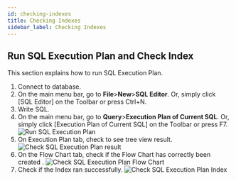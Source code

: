 ```yaml
---
id: checking-indexes
title: Checking Indexes
sidebar_label: Checking Indexes
---
```


## Run SQL Execution Plan and Check Index

This section explains how to run SQL Execution Plan.

1. Connect to database.
2. On the main menu bar, go to **File**>**New**>**SQL Editor**. Or, simply click [SQL Editor] on the Toolbar or press Ctrl+N.
3. Write SQL.
4. On the main menu bar, go to **Query**>**Execution Plan of Current SQL**. Or, simply click [Execution Plan of Current SQL] on the Toolbar or press F7.
![Run SQL Execution Plan](https://s3.ap-northeast-2.amazonaws.com/sqlgate-manual-content/FBDC3EF4A7BF8EDBF91CA5A4B836A56D.jpg)
5. On Execution Plan tab, check to see tree view result.
![Check SQL Execution Plan result](https://s3.ap-northeast-2.amazonaws.com/sqlgate-manual-content/08BE35919B9059FE097EDF8AB695A710.jpg)
6. On the Flow Chart tab, check if the Flow Chart has correctly been created .
![Check SQL Execution Plan Flow Chart](https://s3.ap-northeast-2.amazonaws.com/sqlgate-manual-content/53B049AE434B8DE10E972D004CB794E6.jpg)
7. Check if the Index ran successfully.
![Check SQL Execution Plan Index](https://s3.ap-northeast-2.amazonaws.com/sqlgate-manual-content/9AEB4E5D5DC3E080D248BBD9DA58B400.jpg)